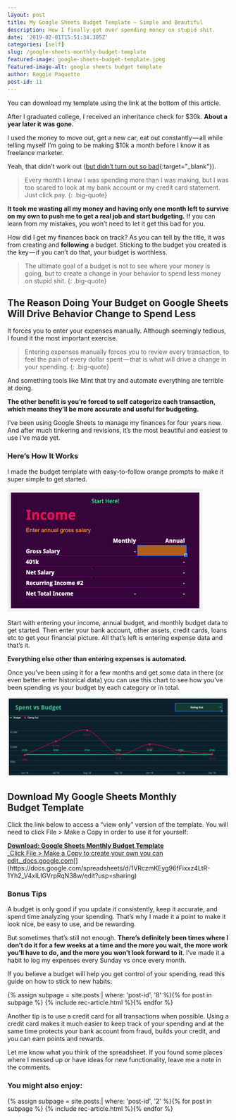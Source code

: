 ```yaml
---
layout: post
title: My Google Sheets Budget Template — Simple and Beautiful
description: How I finally got over spending money on stupid shit.
date: '2019-02-01T15:51:34.385Z'
categories: [self]
slug: /google-sheets-monthly-budget-template
featured-image: google-sheets-budget-template.jpeg
featured-image-alt: google sheets budget template
author: Reggie Paquette
post-id: 11
---
```


You can download my template using the link at the bottom of this article.

After I graduated college, I received an inheritance check for $30k. **About a year later it was gone.**

I used the money to move out, get a new car, eat out constantly — all while telling myself I’m going to be making $10k a month before I know it as freelance marketer.

Yeah, that didn’t work out ([but didn’t turn out so bad](https://www.reddit.com/r/marketing/comments/9qsktw/i_made_130k_with_year_as_a_b2b_marketer_in_saas/){:target="_blank"}).

> Every month I knew I was spending more than I was making, but I was too scared to look at my bank account or my credit card statement. Just click pay.
{: .big-quote}

**It took me wasting all my money and having only one month left to survive on my own to push me to get a real job and start budgeting.** If you can learn from my mistakes, you won’t need to let it get this bad for you.

How did I get my finances back on track? As you can tell by the title, it was from creating and **following** a budget. Sticking to the budget you created is the key — if you can’t do that, your budget is worthless.

> The ultimate goal of a budget is not to see where your money is going, but to create a change in your behavior to spend less money on stupid shit.
{: .big-quote}

## The Reason Doing Your Budget on Google Sheets Will Drive Behavior Change to Spend Less

It forces you to enter your expenses manually. Although seemingly tedious, I found it the most important exercise.

> Entering expenses manually forces you to review every transaction, to feel the pain of every dollar spent — that is what will drive a change in your spending.
{: .big-quote}

And something tools like Mint that try and automate everything are terrible at doing.

**The other benefit is you’re forced to self categorize each transaction, which means they’ll be more accurate and useful for budgeting.**

I’ve been using Google Sheets to manage my finances for four years now. And after much tinkering and revisions, it’s the most beautiful and easiest to use I’ve made yet.

### Here’s How It Works

I made the budget template with easy-to-follow orange prompts to make it super simple to get started.

![easy to use google sheet buget template](/assets/images/budget1.gif)

Start with entering your income, annual budget, and monthly budget data to get started. Then enter your bank account, other assets, credit cards, loans etc to get your financial picture. All that’s left is entering expense data and that’s it.

**Everything else other than entering expenses is automated.**

Once you’ve been using it for a few months and get some data in there (or even better enter historical data) you can use this chart to see how you’ve been spending vs your budget by each category or in total.

![see a graph of your spending in a google sheet](/assets/images/budget2.gif)

## Download My Google Sheets Monthly Budget Template

Click the link below to access a “view only” version of the template. You will need to click File > Make a Copy in order to use it for yourself:

[**Download: Google Sheets Monthly Budget Template**  
_Click File > Make a Copy to create your own you can edit._docs.google.com](https://docs.google.com/spreadsheets/d/1VRczmKEyg96fFixxz4LtR-1Yh2_V4xILIGVrpRqN38w/edit?usp=sharing "https://docs.google.com/spreadsheets/d/1VRczmKEyg96fFixxz4LtR-1Yh2_V4xILIGVrpRqN38w/edit?usp=sharing")[](https://docs.google.com/spreadsheets/d/1VRczmKEyg96fFixxz4LtR-1Yh2_V4xILIGVrpRqN38w/edit?usp=sharing)

### Bonus Tips

A budget is only good if you update it consistently, keep it accurate, and spend time analyzing your spending. That’s why I made it a point to make it look nice, be easy to use, and be rewarding.

But sometimes that’s still not enough. **There’s definitely been times where I don’t do it for a few weeks at a time and the more you wait, the more work you’ll have to do, and the more you won’t look forward to it**. I‘ve made it a habit to log my expenses every Sunday vs once every month.

If you believe a budget will help you get control of your spending, read this guide on how to stick to new habits:

{% assign subpage = site.posts | where: 'post-id', '8' %}{% for post in subpage %} {% include rec-article.html %}{% endfor %}

Another tip is to use a credit card for all transactions when possible. Using a credit card makes it much easier to keep track of your spending and at the same time protects your bank account from fraud, builds your credit, and you can earn points and rewards.

Let me know what you think of the spreadsheet. If you found some places where I messed up or have ideas for new functionality, leave me a note in the comments.

### You might also enjoy:

{% assign subpage = site.posts | where: 'post-id', '2' %}{% for post in subpage %} {% include rec-article.html %}{% endfor %}